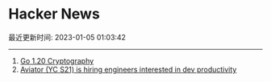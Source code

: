 # Hacker News

最近更新时间: 2023-01-05 01:03:42

--- 
1. [Go 1.20 Cryptography](https://words.filippo.io/dispatches/go-1-20-cryptography/) 
2. [Aviator (YC S21) is hiring engineers interested in dev productivity](https://www.ycombinator.com/companies/aviator/jobs) 
